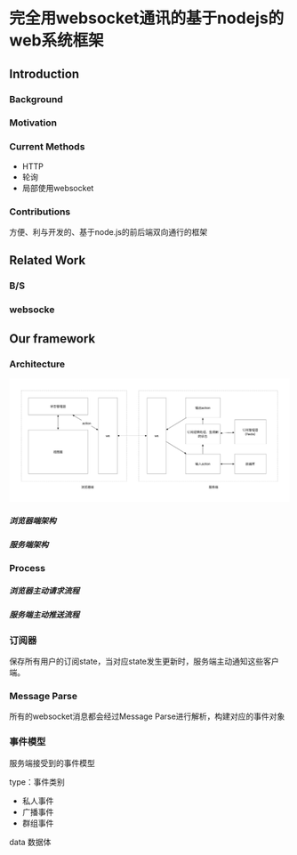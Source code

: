 # 完全用websocket通讯的基于nodejs的web系统框架

## Introduction

### Background

### Motivation

### Current Methods

- HTTP
- 轮询
- 局部使用websocket

### Contributions

方便、利与开发的、基于node.js的前后端双向通行的框架

## Related Work

### B/S

### websocke

## Our framework

### Architecture

![e](../images/Architecture.png)

##### 浏览器端架构

##### 服务端架构

### Process

##### 浏览器主动请求流程

##### 服务端主动推送流程

### 订阅器

保存所有用户的订阅state，当对应state发生更新时，服务端主动通知这些客户端。

### Message Parse

所有的websocket消息都会经过Message Parse进行解析，构建对应的事件对象

### 事件模型

服务端接受到的事件模型

type：事件类别

- 私人事件
- 广播事件
- 群组事件


data 数据体
